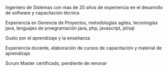 Ingeniero de Sistemas con mas de 20 años de experiencia en el desarrollo de software y capacitación técnica

Experiencia en Gerencia de Proyectos, metodologías agiles, tecnologías java, lenguajes de proegramación java, php, javascript, pl/sql

Gusto por el aprendizaje y la enseñanza

Experiencia docente, elaboración de cursos de capacitación y material de aprendizaje

Scrum Master certificado, pendiente de renovar